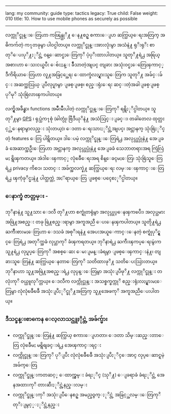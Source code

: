 

---

lang: my
community: guide
type: tactics
legacy: True
child: False
weight: 010
title: 10. How to use mobile phones as securely as possible

---

လက္ကုိင္ဖုန္းေတြဟာ ကၽြန္ပ္တုိ႔ ေန႔စဥ္ စကားေျပာ ဆက္သြယ္ေရးအတြက္ အဓိကက်တဲ့ က႑တခုမွာ ပါ၀င္ပါတယ္။ လက္ကုိင္ဖုန္းအားလုံးမွာ အသံနဲ႔ ရုိးရုိး စာတုိေပးပုိ႔ႏုိင္တဲ့ ၀န္ေဆာင္မႈေတြကုိ ပံ့ပုိးထားပါတယ္။ သူတုိ႔ရဲ႕ အရြယ္အစားဟာ ေသးငယ္ၿပီး ေစ်းႏႈန္း ခ်ိဳသာတဲ့အျပင္ တျခား အသုံး၀င္မႈေတြေၾကာင့္ ဒီကိရိယာေတြဟာ လူ႔အခြင့္အေရး ေထာက္ခံလႈပ္ရွားသူေတြက သူတုိ႔ အခ်င္းခ်င္း အဆက္အသြယ္ ျပဳလုပ္ရာမွာ ျဖစ္ျဖစ္၊ စည္းရုံးေရး ဆင္းတဲ့အခါျဖစ္ျဖစ္ ပုိမုိ သုံးစြဲလာၾကပါတယ္။

လက္ရွိအခ်ိန္မွာ၊ functions အမ်ိဳးမ်ိဳးပါတဲ့ လက္ကုိင္ဖုန္းေတြကုိ ရရွိႏုိင္ပါတယ္။ သူတုိ႔မွာ [GPS](/en/glossary#GPS) ၊ ရုပ္သံက႑စုံ (ဓါတ္ပုံ၊ ဗြီဒီယုိနဲ႔ အသံသြင္းျခင္း၊ တခါတေလ ထုတ္လႊင့္တဲ့ေနရာမွာလည္း သုံးတယ္)၊ ေဒတာ ေရးသားႏုိင္တဲ့အျပင္၊ အင္တာနက္ သုံးစြဲႏုိင္တဲ့ features ေတြ ပါရွိတယ္။ ဒါေပမဲ့ လက္ကုိင္ဖုန္းေတြရဲ႕ အလုပ္လုပ္ပုံနဲ႔ အေျခခံ အေဆာက္အဦးေတြဟာ အင္တာနက္ အလုပ္လုပ္ပုံနဲ႔ အေျခခံ သေဘာတရားအရ ကြဲလြဲမႈ ရွိၾကတယ္။ အဲဒါေၾကာင့္ လုံၿခဳံေရးအရ စိန္ေခၚမႈေတြ၊ သုံးစြဲသူေတြရဲ႕ privacy ကိစၥ၊ သတင္း အခ်က္အလက္နဲ႔ ဆက္သြယ္ေရး လမ္းေၾကာင္းေတြရဲ႕ ၾကံ့ခုိင္မႈနဲ႔ ပါတ္သက္တဲ့ အႏၱရာယ္ေတြ ျဖစ္ေပၚေစႏုိင္ပါတယ္။

### ေနာက္ခံ ဇာတ္လမ္း - ###

<div class="background">
ဘုိနာနဲ႔ သူ႔သား ေဒလီ တုိ႔ဟာ စက္ရုံတရုံမွာ အလုပ္လုပ္ေနၾကၿပီး၊ အလုပ္သမား အဖြဲ႔အစည္း တခု ဖြဲ႔စည္းရာမွာ အကူအညီ ေပးေနၾကပါတယ္။ သူတို႔ရဲ႕ ႀကိဳးစားမႈေတြဟာ ေဒသခံ အစုိးရနဲ႔ အေပးအယူေကာင္းေနတဲ့ စက္ရုံပုိင္ရွင္ေတြရဲ႕ အတုိက္အခံ လုပ္တာကုိ ခံၾကရတယ္။ ဘုိနာရဲ႕ ႀကီးၾကပ္ေရးမွဴးက သူ႔ရဲ႕ လုပ္ရပ္ေတြကုိ အစစ္ေဆး ေမးျမန္းခံရမွာ ျဖစ္ေၾကာင္းနဲ႔၊ တျခားသူေတြနဲ႔ ဆက္သြယ္ေနတာေတြကုိ သတိထားဖုိ႔ သတိေပးသြားတယ္။ ဘုိနာဟာ သူ႔အဖြဲ႔အစည္းရဲ႕ လုပ္ငန္းေတြမွာ အသုံးျပဳဖုိ႔ လက္ကုိင္ဖုန္း တလုံးကုိ ၀ယ္ယူလုိက္တယ္။ ေဒလီက လက္ကိုင္ဖုန္း အသစ္စက္စက္ကုိ စည္းရုံးလႈပ္ရွားမႈေတြမွာ လုံလုံၿခဳံၿခဳံ အသုံးျပဳႏုိင္ဖုိ႔အတြက္ သူ႔အေဖကုိ အကူအညီေပးပါတယ္။
</div>

### ဒီသင္ခန္းစာကေန ေလ့လာသင္ယူႏိုင္တဲ့ အခ်က္မ်ား ###

* လက္ကုိင္ဖုန္းေတြနဲ႔ ဆက္သြယ္ စကားေျပာတာ၊ ေဒတာ သိမ္းဆည္းတာေတြ လုံၿခဳံမႈ မရွိရျခင္းရဲ႕ အေၾကာင္းရင္း
* လက္ကိုင္ဖုန္းေတြကုိ ပုိျပီး လုံလုံၿခဳံၿခဳံ အသုံးျပဳႏုိင္ေအာင္ လုပ္ေဆာင္ရမဲ့ အခ်က္ေတြ
* လက္ကုိင္ဖုန္းကတဆင့္ ေထာက္လွမ္း ခံရႏုိင္ (သုိ႔) ေျခရာခံ ခံရႏုိင္တဲ့ အေနအထားကုိ တားဆီးႏုိင္တဲ့နည္းလမ္း
* လက္ကုိင္ဖုန္းကုိ အသုံးျပဳေနစဥ္ အမည္၀ွက္ႏုိင္တဲ့ အခြင့္အလမ္းေတြကုိ တုိးျမွင့္ႏုိင္တဲ့နည္း



